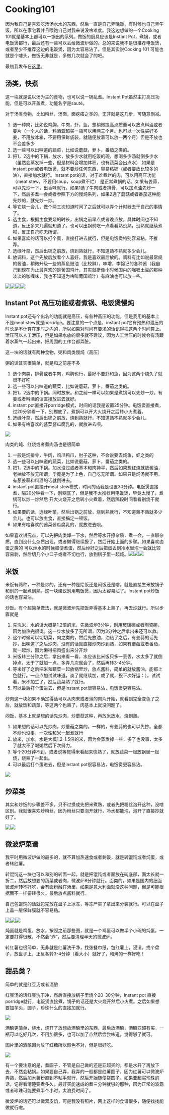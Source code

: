# Cooking101

因为我自己是喜欢吃汤汤水水的东西，然后一直是自己弄晚饭，有时候也自己弄午饭，所以在家宅着并且喂饱自己对我来说没啥难度。我这边想做的一个Cooking 101就是基本上都可以一锅出的系列。做饭的厨具应该是Instant Pot，煮锅，或者电饭煲都行，最后还有一些可以丢给微波炉做的。总的来说我不是很推荐电饭煲，或者至少不推荐这边的电饭煲，因为太容易沾了。但是其实说Cooking 101 可能也就是个噱头，做饭无非就是，多做几次就会了的吧。

最初我发布在[这里](https://zhuanlan.zhihu.com/p/115135545)。

## 汤类，快煮

这一块就是说以汤为主的食物，也可以说一锅乱煮。Instant Pot虽然主打高压功能，但是可以开盖煮，功能名字是sauté。

对于汤类食物，比如粉丝，汤面，面疙瘩之类的，无非就是这几步，可随意删减。

1. 选一种肉，比如说鸡胸，牛肉，虾，鱼，想稍微提高点质量可以放点料酒或者姜片（一个人的话，料酒亚超买一瓶可以用两三个月。也可以一次性买好多姜，不用放冰箱，不要用保鲜袋装，就随便放着可以放一两个月）但是不放也不会差多少
2. 选一些可以出味道的蔬菜，比如说蘑菇，萝卜，番茄之类的。
3. 把1，2选中的下锅，放水，放多少水就用吃饭的碗，想喝多少汤就倒多少水（虽然会蒸发掉一些，但是材料会增加体积，也有蔬菜会出点水） 如果是instant pot或者电饭煲，就不要炒任何东西，容易粘锅（或者要放比较多的油），直接加水就行。Instant pot的话，对于难煮烂的肉，可以用高压功能（meat stew，不要用soup，soup煮不烂） 是正常煮锅的话，如果有姜蒜，可以先炒一下，出香味就行。如果1选了牛肉或者排骨，可以加点油先炒一下，然后多煮一会或者参照下方的慢炖系列，如果2选了蘑菇或者番茄这种能先炒的，就先炒一炒。
4. 等它烧一会儿，做个两三次知道时间了之后就可以弄个计时器去干自己的事情了。
5. 选主食，根据主食要烧的时长，出锅之前早点或者晚点放。具体时间也不知道，反正多来几遍就知道了。也可以出锅前吃一点看看熟没熟，没熟就继续煮呗，反正自己吃无所谓。
6. 如果喜欢的话可以打个蛋，直接打进去就行，但是电饭煲特别容易粘，不推荐。
7. 选绿叶菜，然后出锅之前放，烧到熟就行，不知道熟不熟就多少会儿。
8. 放调料，这个先放后放看个人喜好，我是喜欢最后放的。调料有比如说最常规的酱油，稍微升级一些的蒸鱼豉油（比较鲜），味增，李锦记的各种酱（我自己到现在为止最喜欢的是葡国鸡汁，其实就挺像小时候国内的咖喱土豆的那种淡淡的咖喱味，我也不知道为啥叫葡国鸡汁）有麻油也可以放一些。

![](https://pic1.zhimg.com/80/v2-5fbfe84900a53808d06cc536cf030e88_1440w.jpg)![](https://pic3.zhimg.com/80/v2-ba91e6739502a7a485ab067d2636dcaa_1440w.jpg)![](https://pic3.zhimg.com/80/v2-6577fff439905cdd19de0cdea2a91a52_1440w.jpg)![](https://pic3.zhimg.com/80/v2-f235a2b3d7662afac78ce52d7e206c02_1440w.jpg)

## Instant Pot 高压功能或者煮锅、电饭煲慢炖

Instant pot还有个出名的功能就是高压，有各种高压的功能，但是我用的基本上不是meat stew就是porridge。要注意的一个点是，instant pot它有预热和泄压的时长是不计算在定时之内的，所以如果对时间有要求的话记得把这两个时间算上。泄压可以人工泄压，但是如果水放的很多就不建议，因为人工泄压的时候会有汤跟着水蒸气一起出来，把周围的工作台都弄脏。

这一块的话就有两种食物，粥和肉类慢炖（高压）

粥的话其实很简单，就是和之前差不多

1. 选个肉类，排骨或者牛肉，鸡胸也行，最好不要虾和鱼，因为这两个烧久了就很不好吃
2. 选一些可以出味道的蔬菜，比如说蘑菇，萝卜，番茄之类的。
3. 把1，2选中的下锅。同时放米。和之前一样可以如果是煮锅可以先炒一炒。有姜或者料酒的话直接放进去就好。
4. instant pot直接开porridge模式，时间的话我是设置25分钟。电饭煲直接煮，过20分钟看一下，别糊底了。煮锅可以开大火烧开之后转小火煮着。
5. 选绿叶菜，然后出锅之前放，烧到熟就行，不知道熟不熟就多少会儿。
6. 如果有啥喜欢的酱菜酱瓜腐乳的，就放进去呗。

![](https://pic3.zhimg.com/80/v2-28cd4729c103ae090e1b7cdcbf6945fa_1440w.jpg)

肉类的炖、红烧或者煮肉汤也是很简单

1. 一般是炖排骨，牛肉，鸡爪鸭爪，肘子这种，不会说要去炖鱼，虾之类的
2. 选一些可以出味道的蔬菜，比如说蘑菇，萝卜，番茄之类的。
3. 把1，2选中的下锅。加水没过或者基本和肉持平，然后如果想红烧就放酱油，老抽放不放无所谓，毕竟是为了上色，自己吃无所谓。如果只是炖汤就不用。有葱姜蒜和料酒的话就倒进去。
4. instant pot直接开meat stew模式，时间的话我是设置30分钟。电饭煲直接煮，隔20分钟看一下，别糊底了，但是我不太推荐用电饭煲，毕竟太慢了。煮锅可以炒一炒然后 开大火烧开之后转小火煮着，然后隔段时间看看别烧干就行。
5. 如果要的话，选绿叶菜，然后出锅之前放，烧到熟就行，不知道熟不熟就多少会儿。也可以放主食，直接搞定一顿饭。
6. 如果有啥喜欢的酱菜酱瓜腐乳的，就放进去呗。

如果喜欢讲究点，可以先把肉类焯一下水，然后等水开撩杂质，煮一会，一直聊杂质，直到没什么杂质出现，或者懒得继续撩了，然后开始上面的步骤。如果喜欢卤蛋之类的 可以焯水的时候顺便煮蛋，然后焯好之后把蛋丢到冷水里泡一会就比较容易剥，然后切几个小口子或者不切也行，放到锅子里一起炖。![](https://pic4.zhimg.com/80/v2-6bf070dd4cf3da282374085ccd8f659f_1440w.jpg)![](https://pic2.zhimg.com/80/v2-feb292ab3dbccff9f984acf4d466c6ed_1440w.jpg)![](https://pic1.zhimg.com/80/v2-1b43d98068fd03e2bcb6202c60537bc4_1440w.jpg)

## 米饭

米饭有两种，一种是炒的，还有一种是烩饭还是闷饭还是啥，就是直接生米放锅子和别的一起煮到熟。这一块建议别用电饭煲，因为太容易沾了。Instant pot炒饭的话也容易沾。

炒饭。有个超简单做法，就是微波炉先把饭弄得基本上熟了，再去炒就行。所以步骤就是

1. 先洗米，水的话大概是1.2倍的米，先微波炉3分钟，别用玻璃碗或者陶瓷碗，因为加热完很烫。这一步水放多了无所谓，因为3分钟之后拿出来还可以救。
2. 这个时候可以切切菜，肉之类的，然后先放油，油热了之后，有姜蒜的话先抄，出味道了之后炒肉。没有的话就直接炒肉炒到熟，如果有蘑菇或者番茄，就一起炒，因为懒得把肉盛出来分开炒
3. 米饭转三分钟之后，拿出来看一看，水应该比米饭只多一丢丢，水太多了就倒掉点，太干了就加一点。多弄几次就会了，然后再转3-4分钟。
4. 等米好了之后把米和蔬菜一起放锅里炒，放点酱料，简单的就放酱油，能都上色就行。一点点加试试味道，淡了就继续加，咸了就，祝下次好运：）。试试看，米不加生了，然后蔬菜熟了就行。
5. 可以最后打个蛋进去，但是instant pot很容易沾，电饭煲更容易沾。

炒肉这一块如果不确定得话可以从肉末或者薄的肉片开始，就看到完全变色了之后，就放饭和蔬菜，等这两个也熟了，肉基本上就没问题了。

闷饭，基本上就是想的话先炒肉，炒蘑菇这种，再放米放水，烧到熟。

1. 如果想的话可以先炒肉，炒蘑菇之类的。一样的，有姜蒜的也可以先抄。全都不炒也没事，一次性和米一起煮就行
2. 放米，加水，水是大概1.2-1.5倍的米，因为会蒸发掉一些，多了也没事，太多了就大不了喝粥然后下次努力。
3. 等个20分钟不到，或者说等觉得米看起来快熟了，就放蔬菜一起放锅里一起烧，烧熟了一起出。
4. 可以最后打个蛋进去，但是instant pot很容易沾，电饭煲更容易沾。

![](https://pic1.zhimg.com/80/v2-30967e6b4a5757e3538c82d14430cbc8_1440w.jpg)

## 炒菜类

其实和炒饭的步骤差不多，只不过换成先把米煮熟，或者先把粉丝泡开这种，没啥区别。我就很喜欢炒粉丝，因为粉丝只要泡开就行，冷水都能泡，泡开了直接抄就好了。

![](https://pic4.zhimg.com/80/v2-aead3be147e950af9aed04c088294deb_1440w.jpg)![](https://pic4.zhimg.com/80/v2-d4db95106b2ff3f5dce463c7b2c68d03_1440w.jpg)

## 微波炉菜谱

我平时用微波炉做的最多的，就不算加热速食或者剩饭，就是转馄饨或者炖蛋，或者转红薯。

转馄饨这一块也可以和别的转面一起，就是把馄饨或者面放在碗底部，面太长就一折二，然后放想要的蔬菜或者肉，微波炉8分钟就行。面类的，如果是国内的细面微波炉转不好吃，会有面粉融在汤里，如果是意大利面就没这种问题，但是可能根据面不一样要转很久。最后放点酱料就行。

自己包馄饨的话就包完放在盘子上冰冻，等冻严实了拿出来分装就行。可以在盘子上盖一层保鲜膜就不容易粘。

![](https://pic3.zhimg.com/80/v2-aeba7232a0daf1fc18c109253fc18cc6_1440w.jpg)![](https://pic4.zhimg.com/80/v2-0c831cee12a9b229883226acf2c55033_1440w.jpg)![](https://pic3.zhimg.com/80/v2-19637348567f97487e8c3c9abf67232e_1440w.jpg)

炖蛋就是鸡蛋，放水，按照之前那些图，就是一个鸡蛋可以做半个小碗的炖蛋。一定要打得很散，不然会“炸”，然后要清理半天的微波炉。

转红薯也很简单，无非就是红薯洗干净，找张餐巾纸，包红薯上，浸湿，找个盘子，放盘子上，正反各转3-4分钟（看大小）就好了，和烤的一样好吃！

## 甜品类？

简单的就是红豆汤或者酒酿

红豆汤的话红豆洗干净，然后直接放锅子里烧个20-30分钟，Instant pot 直接porridge就行，电饭煲直接煮，锅子的话还是大火烧开然后小火煮。之后如果想要加芋头，圆子，珍珠什么的直接加就行。

![](https://pic2.zhimg.com/80/v2-9f358408a28782a6ab38c45cd67a8a3d_1440w.jpg)

酒酿更简单，烧水，烧开了放想放酒酿里的东西，最后放酒酿，酒酿亚超有买，一瓶可以吃好几次，不用加很多，也可以加了点然后尝尝味道，觉得够了就可。

图片里的酒酿因为放了红糖所以颜色不对，但是很好吃。

![](https://pic4.zhimg.com/80/v2-c7b17e93e2dce761474c81747745180b_1440w.jpg)

有一个要注意的是，煮圆子，不管是自己做的还是亚超买的，都是水开了再放下去，不然会粘锅。如果要自己弄，我弄的一般都是红薯圆子，因为红薯可以微波炉弄熟，然后加木薯粉直到不粘手就行，然后开始随便搓圆子。如果亚超买珍珠的话，记得看清楚要煮多久，最好买能速成的煮三分钟就够的那种，因为正常的波霸或者珍珠可能要煮半个小时，太浪费时间了。

微波炉的话还可以做双皮奶，可是我没有照片，网上这样的食谱很多，随便找找能做就行嗷。

